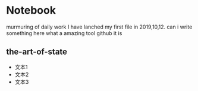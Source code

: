 # Notebook
murmuring of daily work
I have lanched my first file in 2019,10,12.
can i write something here
what a amazing tool github it is
## the-art-of-state
- 文本1
- 文本2
- 文本3

